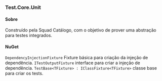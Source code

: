 ﻿### Test.Core.Unit
#### Sobre
Construído pela Squad Catálogo, com o objetivo de prover uma abstração para testes integrados.

#### NuGet

`DependencyInjectionFixture` Fixture básica para criação da injeção de dependência.
`ITestOutputFixture` interface para criar a injeção de dependência.
`TestBase<TFixture> : IClassFixture<TFixture>` classe base para criar os tests.

